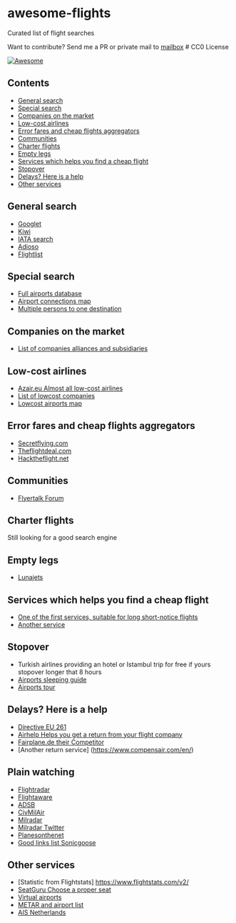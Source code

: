 # awesome-flights
Curated list of flight searches

Want to contribute? Send me a PR or private mail to [mailbox](mailto:root@kevit.info) # CC0 License

[![Awesome](https://awesome.re/badge.svg)](https://awesome.re)

## Contents
   * [General search](#general-search)
   * [Special search](#special-search)
   * [Companies on the market](#companies-on-the-market)
   * [Low-cost airlines](#low-cost-airlines)
   * [Error fares and cheap flights aggregators](#error-fares-and-cheap-flights-aggregators)
   * [Communities](#communities)
   * [Charter flights](#charter-flights)
   * [Empty legs](#empty-legs)
   * [Services which helps you find a cheap flight](#services-which-helps-you-find-a-cheap-flight)
   * [Stopover](#stopover)
   * [Delays? Here is a help](#delays-here-is-a-help)
   * [Other services](#other-services)

## General search

* [Googlet](https://www.google.com/flights/)
* [Kiwi](https://kiwi.com)
* [IATA search](http://matrix.itasoftware.com/)
* [Adioso](http://adioso.com)
* [Flightlist](https://www.flightlist.io/)

## Special search

* [Full airports database](http://www.partow.net/miscellaneous/airportdatabase/)
* [Airport connections map](https://www.flightconnections.com/)
* [Multiple persons to one destination](https://www.tripmatch.org)

## Companies on the market

* [List of companies alliances and subsidiaries](alliances.md)

## Low-cost airlines

* [Azair.eu Almost all low-cost airlines](http://www.azair.eu/)
* [List of lowcost companies](lowcost.md)
* [Lowcost airports map](http://helloworldmap.ru/)


## Error fares and cheap flights aggregators

* [Secretflying.com](http://www.secretflying.com/euro-deals/)
* [Theflightdeal.com](https://www.theflightdeal.com)
* [Hacktheflight.net](https://hacktheflight.net)

## Communities

* [Flyertalk Forum](https://www.flyertalk.com)

## Charter flights

Still looking for a good search engine

## Empty legs

* [Lunajets](https://www.lunajets.com/en/empty-leg-flights/)


## Services which helps you find a cheap flight

* [One of the first services, suitable for long short-notice flights](https://flightfox.com/)
* [Another service](http://flystein.com)

## Stopover

* Turkish airlines providing an hotel or Istambul trip for free if yours stopover longer that 8 hours
* [Airports sleeping guide](https://www.sleepinginairports.net/)
* [Airports tour](http://thriftynomads.com/6-airports-with-free-tours/)

## Delays? Here is a help

* [Directive EU 261](https://en.wikipedia.org/wiki/Flight_Compensation_Regulation_261/2004)
* [Airhelp Helps you get a return from your flight company](https://airhelp.com)
* [Fairplane.de their Competitor](https://www.fairplane.de/)
* [Another return service] (https://www.compensair.com/en/)


## Plain watching 
* [Flightradar](https://flightradar24.com)
* [Flightaware](https://uk.flightaware.com/)
* [ADSB](https://twitter.com/ADSBTweetBot)
* [CivMilAir](https://twitter.com/CivMilAir)
* [Milradar](http://milradar.livejournal.com/)
* [Milradar Twitter](https://twitter.com/MIL_Radar)
* [Planesonthenet](https://twitter.com/planesonthenet)
* [Good links list Sonicgoose](http://sonicgoose.com/connecting-flights/)

## Other services

* [Statistic from Flightstats] https://www.flightstats.com/v2/
* [SeatGuru Choose a proper seat](https://www.seatguru.com/)
* [Virtual airports](https://www.youtube.com/watch?v=bQQK0iR5iBU)
* [METAR and airport list](http://www.orbifly.com/member/metmap.php?mode=metar)
* [AIS Netherlands](http://www.ais-netherlands.nl)

